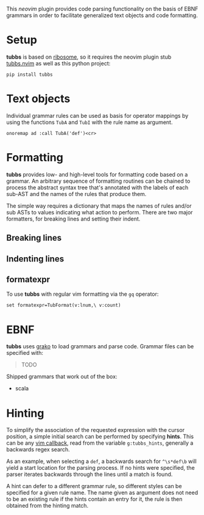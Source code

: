 This *neovim* plugin provides code parsing functionality on the basis of EBNF
grammars in order to facilitate generalized text objects and code formatting.

# Setup

**tubbs** is based on [ribosome], so it requires the neovim plugin stub
[tubbs.nvim] as well as this python project:

```
pip install tubbs
```

# Text objects

Individual grammar rules can be used as basis for operator mappings by using
the functions `TubA` and `TubI` with the rule name as argument.

```viml
onoremap ad :call TubA('def')<cr>
```

# Formatting
**tubbs** provides low- and high-level tools for formatting code based on a
grammar.
An arbitrary sequence of formatting routines can be chained to process the
abstract syntax tree that's annotated with the labels of each sub-AST and the
names of the rules that produce them.

The simple way requires a dictionary that maps the names of rules and/or sub
ASTs to values indicating what action to perform. There are two major
formatters, for breaking lines and setting their indent.

## Breaking lines

## Indenting lines

## formatexpr
To use **tubbs** with regular vim formatting via the `gq` operator:
```viml
set formatexpr=TubFormat(v:lnum,\ v:count)
```

# EBNF

**tubbs** uses [grako] to load grammars and parse code. Grammar files can be
specified with:

> TODO

Shipped grammars that work out of the box:
* scala

# Hinting

To simplify the association of the requested expression with the cursor
position, a simple initial search can be performed by specifying **hints**.
This can be any [vim callback][callback], read from the variable
`g:tubbs_hints`, generally a backwards regex search.

As an example, when selecting a `def`, a backwards search for `^\s*def\b` will
yield a start location for the parsing process.
If no hints were specified, the parser iterates backwards through the lines
until a match is found.

A hint can defer to a different grammar rule, so different styles can be
specified for a given rule name. The name given as argument does not need to be
an existing rule if the hints contain an entry for it, the rule is then
obtained from the hinting match.

[ribosome]: https://github.com/tek/ribosome
[tubbs.nvim]: https://github.com/tek/tubbs.nvim
[grako]: https://bitbucket.org/apalala/grako
[callback]: https://github.com/tek/ribosome#callbacks
